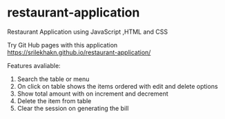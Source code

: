 # restaurant-application
Restaurant Application using JavaScript ,HTML and CSS

Try Git Hub pages with this application https://srilekhakn.github.io/restaurant-application/

Features avaliable:

1. Search the table or menu
2. On click on table shows the items ordered with edit and delete options
3. Show total amount with on increment and decrement 
4. Delete the item from table 
5. Clear the session on generating the bill


